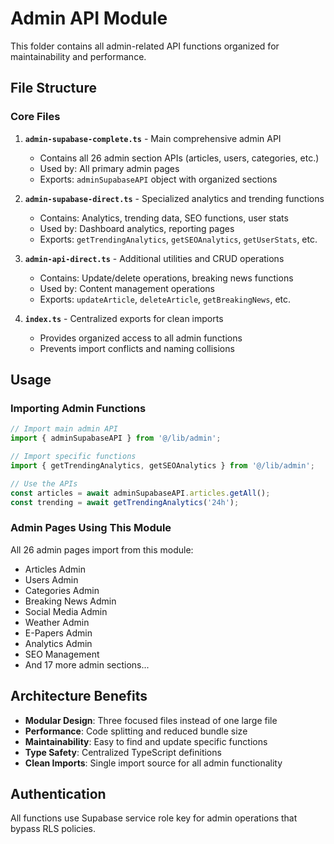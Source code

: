 # Admin API Module

This folder contains all admin-related API functions organized for maintainability and performance.

## File Structure

### Core Files

1. **`admin-supabase-complete.ts`** - Main comprehensive admin API
   - Contains all 26 admin section APIs (articles, users, categories, etc.)
   - Used by: All primary admin pages
   - Exports: `adminSupabaseAPI` object with organized sections

2. **`admin-supabase-direct.ts`** - Specialized analytics and trending functions
   - Contains: Analytics, trending data, SEO functions, user stats
   - Used by: Dashboard analytics, reporting pages
   - Exports: `getTrendingAnalytics`, `getSEOAnalytics`, `getUserStats`, etc.

3. **`admin-api-direct.ts`** - Additional utilities and CRUD operations
   - Contains: Update/delete operations, breaking news functions
   - Used by: Content management operations
   - Exports: `updateArticle`, `deleteArticle`, `getBreakingNews`, etc.

4. **`index.ts`** - Centralized exports for clean imports
   - Provides organized access to all admin functions
   - Prevents import conflicts and naming collisions

## Usage

### Importing Admin Functions

```typescript
// Import main admin API
import { adminSupabaseAPI } from '@/lib/admin';

// Import specific functions
import { getTrendingAnalytics, getSEOAnalytics } from '@/lib/admin';

// Use the APIs
const articles = await adminSupabaseAPI.articles.getAll();
const trending = await getTrendingAnalytics('24h');
```

### Admin Pages Using This Module

All 26 admin pages import from this module:
- Articles Admin
- Users Admin  
- Categories Admin
- Breaking News Admin
- Social Media Admin
- Weather Admin
- E-Papers Admin
- Analytics Admin
- SEO Management
- And 17 more admin sections...

## Architecture Benefits

- **Modular Design**: Three focused files instead of one large file
- **Performance**: Code splitting and reduced bundle size
- **Maintainability**: Easy to find and update specific functions
- **Type Safety**: Centralized TypeScript definitions
- **Clean Imports**: Single import source for all admin functionality

## Authentication

All functions use Supabase service role key for admin operations that bypass RLS policies.